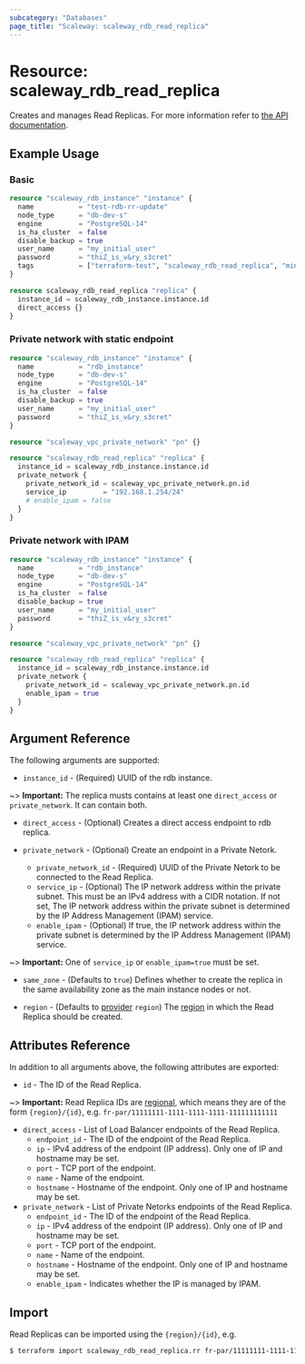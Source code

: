 ```yaml
---
subcategory: "Databases"
page_title: "Scaleway: scaleway_rdb_read_replica"
---
```


# Resource: scaleway_rdb_read_replica

Creates and manages Read Replicas.
For more information refer to [the API documentation](https://www.scaleway.com/en/developers/api/managed-database-postgre-mysql/).

## Example Usage

### Basic

```terraform
resource "scaleway_rdb_instance" "instance" {
  name           = "test-rdb-rr-update"
  node_type      = "db-dev-s"
  engine         = "PostgreSQL-14"
  is_ha_cluster  = false
  disable_backup = true
  user_name      = "my_initial_user"
  password       = "thiZ_is_v&ry_s3cret"
  tags           = ["terraform-test", "scaleway_rdb_read_replica", "minimal"]
}

resource scaleway_rdb_read_replica "replica" {
  instance_id = scaleway_rdb_instance.instance.id
  direct_access {}
}
```

### Private network with static endpoint

```terraform
resource "scaleway_rdb_instance" "instance" {
  name           = "rdb_instance"
  node_type      = "db-dev-s"
  engine         = "PostgreSQL-14"
  is_ha_cluster  = false
  disable_backup = true
  user_name      = "my_initial_user"
  password       = "thiZ_is_v&ry_s3cret"
}

resource "scaleway_vpc_private_network" "pn" {}

resource "scaleway_rdb_read_replica" "replica" {
  instance_id = scaleway_rdb_instance.instance.id
  private_network {
    private_network_id = scaleway_vpc_private_network.pn.id
    service_ip         = "192.168.1.254/24"
    # enable_ipam = false
  }
}
```

### Private network with IPAM

```terraform
resource "scaleway_rdb_instance" "instance" {
  name           = "rdb_instance"
  node_type      = "db-dev-s"
  engine         = "PostgreSQL-14"
  is_ha_cluster  = false
  disable_backup = true
  user_name      = "my_initial_user"
  password       = "thiZ_is_v&ry_s3cret"
}

resource "scaleway_vpc_private_network" "pn" {}

resource "scaleway_rdb_read_replica" "replica" {
  instance_id = scaleway_rdb_instance.instance.id
  private_network {
    private_network_id = scaleway_vpc_private_network.pn.id
    enable_ipam = true
  }
}
```

## Argument Reference

The following arguments are supported:

- `instance_id` - (Required) UUID of the rdb instance.

~> **Important:** The replica musts contains at least one `direct_access` or `private_network`. It can contain both.

- `direct_access` - (Optional) Creates a direct access endpoint to rdb replica.

- `private_network` - (Optional) Create an endpoint in a Private Netork.
  - `private_network_id` - (Required) UUID of the Private Netork to be connected to the Read Replica.
  - `service_ip` - (Optional) The IP network address within the private subnet. This must be an IPv4 address with a CIDR notation. If not set, The IP network address within the private subnet is determined by the IP Address Management (IPAM) service.
  - `enable_ipam` - (Optional) If true, the IP network address within the private subnet is determined by the IP Address Management (IPAM) service.

~> **Important:** One of `service_ip` or `enable_ipam=true` must be set.

- `same_zone` - (Defaults to `true`) Defines whether to create the replica in the same availability zone as the main instance nodes or not.

- `region` - (Defaults to [provider](../index.md#arguments-reference) `region`) The [region](../guides/regions_and_zones.md#regions)
  in which the Read Replica should be created.

## Attributes Reference

In addition to all arguments above, the following attributes are exported:

- `id` - The ID of the Read Replica.

~> **Important:** Read Replica IDs are [regional](../guides/regions_and_zones.md#resource-ids), which means
they are of the form `{region}/{id}`, e.g. `fr-par/11111111-1111-1111-1111-111111111111`

- `direct_access` - List of Load Balancer endpoints of the Read Replica.
  - `endpoint_id` - The ID of the endpoint of the Read Replica.
  - `ip` - IPv4 address of the endpoint (IP address). Only one of IP and hostname may be set.
  - `port` - TCP port of the endpoint.
  - `name` - Name of the endpoint.
  - `hostname` - Hostname of the endpoint. Only one of IP and hostname may be set.
- `private_network` - List of Private Netorks endpoints of the Read Replica.
  - `endpoint_id` - The ID of the endpoint of the Read Replica.
  - `ip` - IPv4 address of the endpoint (IP address). Only one of IP and hostname may be set.
  - `port` - TCP port of the endpoint.
  - `name` - Name of the endpoint.
  - `hostname` - Hostname of the endpoint. Only one of IP and hostname may be set.
  - `enable_ipam` - Indicates whether the IP is managed by IPAM.

## Import

Read Replicas can be imported using the `{region}/{id}`, e.g.

```bash
$ terraform import scaleway_rdb_read_replica.rr fr-par/11111111-1111-1111-1111-111111111111
```
